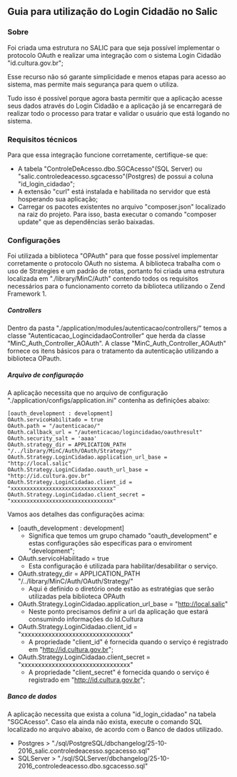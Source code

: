 ## Guia para utilização do Login Cidadão no Salic

### Sobre


Foi criada uma estrutura no SALIC para que seja poss&iacute;vel implementar o protocolo OAuth e realizar uma integração com o sistema Login Cidadão "id.cultura.gov.br";

Esse recurso não s&oacute; garante simplicidade e menos etapas para acesso ao sistema, mas permite mais segurança para quem o utiliza.

Tudo isso &eacute; poss&iacute;vel porque agora basta permitir que a aplicação acesse seus dados atrav&eacute;s do Login Cidadão e a aplicação j&aacute; se encarregar&aacute; de realizar todo o processo para tratar e validar o usu&aacute;rio que est&aacute; logando no sistema.

### Requisitos t&eacute;cnicos

Para que essa integração funcione corretamente, certifique-se que:

- A tabela "ControleDeAcesso.dbo.SGCAcesso"(SQL Server) ou "salic.controledeacesso.sgcacesso"(Postgres) de possui a coluna "id_login_cidadao";
- A extensão "curl" est&aacute; instalada e habilitada no servidor que est&aacute; hosperando sua aplicação;
- Carregar os pacotes existentes no arquivo "composer.json" localizado na raiz do projeto. Para isso, basta executar o comando "composer update" que as dependências serão baixadas.

### Configurações

Foi utilizada a biblioteca "OPAuth" para que fosse poss&iacute;vel implementar corretamente o protocolo OAuth no sistema. A biblioteca trabalha com o uso de Strategies e um padrão de rotas, portanto foi criada uma estrutura localizada em "./library/MinC/Auth" contendo todos os requisitos necess&aacute;rios para o funcionamento correto da biblioteca utilizando o Zend Framework 1.

##### Controllers

Dentro da pasta "./application/modules/autenticacao/controllers/" temos a classe "Autenticacao_LogincidadaoController" que herda da classe "MinC_Auth_Controller_AOAuth". A classe "MinC_Auth_Controller_AOAuth" fornece os itens b&aacute;sicos para o tratamento da autenticação utilizando a biblioteca OPauth.

##### Arquivo de configuração

A aplicação necessita que no arquivo de configuração "./application/configs/application.ini" contenha as definições abaixo:

    [oauth_development : development]
    OAuth.servicoHabilitado = true
    OAuth.path = "/autenticacao/"
    OAuth.callback_url = "/autenticacao/logincidadao/oauthresult"
    OAuth.security_salt = 'aaaa'
    OAuth.strategy_dir = APPLICATION_PATH "/../library/MinC/Auth/OAuth/Strategy/"
    OAuth.Strategy.LoginCidadao.application_url_base = "http://local.salic"
    OAuth.Strategy.LoginCidadao.oauth_url_base = "http://id.cultura.gov.br"
    OAuth.Strategy.LoginCidadao.client_id = "xxxxxxxxxxxxxxxxxxxxxxxxxxxxxxxx"
    OAuth.Strategy.LoginCidadao.client_secret = "xxxxxxxxxxxxxxxxxxxxxxxxxxxxxxxx"

Vamos aos detalhes das configurações acima:
- [oauth_development : development]
  - Significa que temos um grupo chamado "oauth_development" e estas configurações são espec&iacute;ficas para o enviroment "development";
- OAuth.servicoHabilitado = true
  - Esta configuração &eacute; utilizada para habilitar/desabilitar o serviço.
- OAuth.strategy_dir = APPLICATION_PATH "/../library/MinC/Auth/OAuth/Strategy/"
  - Aqui &eacute; definido o diret&oacute;rio onde estão as estrat&eacute;gias que serão utilizadas pela biblioteca OPAuth
- OAuth.Strategy.LoginCidadao.application_url_base = "http://local.salic"
  - Neste ponto precisamos definir a url da aplicação que estar&aacute; consumindo informações do Id.Cultura
- OAuth.Strategy.LoginCidadao.client_id = "xxxxxxxxxxxxxxxxxxxxxxxxxxxxxxxx"
  - A propriedade "client_id" &eacute; fornecida quando o serviço &eacute; registrado em "http://id.cultura.gov.br";
- OAuth.Strategy.LoginCidadao.client_secret = "xxxxxxxxxxxxxxxxxxxxxxxxxxxxxxxx"
  - A propriedade "client_secret" &eacute; fornecida quando o serviço &eacute; registrado em "http://id.cultura.gov.br";

##### Banco de dados

A aplicação necessita que exista a coluna "id_login_cidadao" na tabela "SGCAcesso". Caso ela ainda não exista, execute o comando SQL localizado no arquivo abaixo, de acordo com o Banco de dados utilizado.

- Postgres > "./sql/PostgreSQL/dbchangelog/25-10-2016_salic.controledeacesso.sgcacesso.sql"
- SQLServer > "./sql/SQLServer/dbchangelog/25-10-2016_controledeacesso.dbo.sgcacesso.sql"
